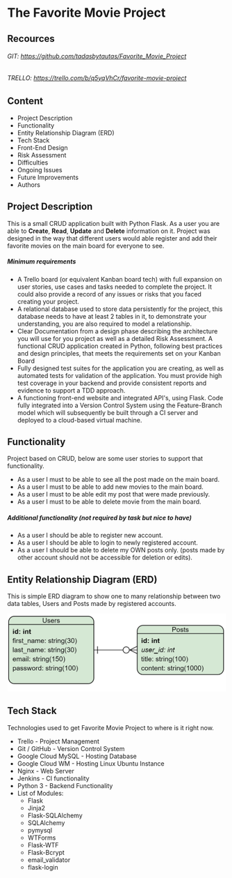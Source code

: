 # The Favorite Movie Project
## Recources
###### GIT: https://github.com/tadasbytautas/Favorite_Movie_Project
###### TRELLO: https://trello.com/b/q5yqVhCr/favorite-movie-project

## Content
* Project Description
* Functionality
* Entity Relationship Diagram (ERD)
* Tech Stack
* Front-End Design
* Risk Assessment
* Difficulties
* Ongoing Issues
* Future Improvements
* Authors

## Project Description

This is a small CRUD application built with Python Flask. As a user you are able to **Create**, **Read**, **Update** and **Delete** information on it. Project was designed in the way that different users would able register and add their favorite movies on the main board for everyone to see.

##### _**Minimum requirements**_
* A Trello board (or equivalent Kanban board tech) with full expansion
on user stories, use cases and tasks needed to complete the project.
It could also provide a record of any issues or risks that you faced
creating your project.
* A relational database used to store data persistently for the
project, this database needs to have at least 2 tables in it, to
demonstrate your understanding, you are also required to model a
relationship.
* Clear Documentation from a design phase describing the architecture
you will use for you project as well as a detailed Risk Assessment.
A functional CRUD application created in Python, following best
practices and design principles, that meets the requirements set on
your Kanban Board
* Fully designed test suites for the application you are creating, as
well as automated tests for validation of the application. You must
provide high test coverage in your backend and provide consistent
reports and evidence to support a TDD approach.
* A functioning front-end website and integrated API's, using Flask.
Code fully integrated into a Version Control System using the
Feature-Branch model which will subsequently be built through a CI
server and deployed to a cloud-based virtual machine.

## Functionality

Project based on CRUD, below are some user stories to support that functionality.

- As a user I must to be able to see all the post made on the main board.
- As a user I must to be able to add new movies to the main board.
- As a user I must to be able edit my post that were made previously.
- As a user I must to be able to delete movie from the main board.

##### Additional functionality (_not required by task but nice to have_)

- As a user I should be able to register new account.
- As a user I should be able to login to newly registered account.
- As a user I should be able to delete my OWN posts only. (posts made by other account should not be accessible for deletion or edits).

## Entity Relationship Diagram (ERD)

This is simple ERD diagram to show one to many relationship between two data tables, Users and Posts made by registered accounts.

![ERD](/images/ERD.jpg)  

## Tech Stack

Technologies used to get Favorite Movie Project to where is it right now.

- Trello - Project Management
- Git / GitHub - Version Control System
- Google Cloud MySQL - Hosting Database
- Google Cloud WM - Hosting Linux Ubuntu Instance
- Nginx - Web Server 
- Jenkins - CI functionality
- Python 3 - Backend Functionality
- List of Modules:
    * Flask
    * Jinja2
    * Flask-SQLAlchemy
    * SQLAlchemy
    * pymysql
    * WTForms
    * Flask-WTF
    * Flask-Bcrypt
    * email_validator
    * flask-login

